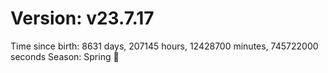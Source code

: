 # Version: v23.7.17
Time since birth: 8631 days, 207145 hours, 12428700 minutes, 745722000 seconds
Season: Spring 🌸
